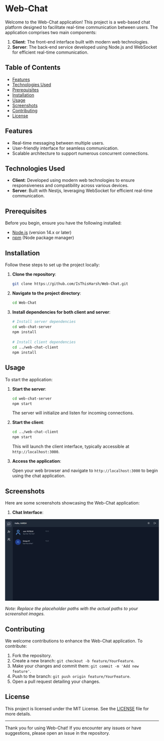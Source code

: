 # Web-Chat

Welcome to the Web-Chat application! This project is a web-based chat platform designed to facilitate real-time communication between users. The application comprises two main components:

1. **Client**: The front-end interface built with modern web technologies.
2. **Server**: The back-end service developed using Node.js and WebSocket for efficient real-time communication.

## Table of Contents

- [Features](#features)
- [Technologies Used](#technologies-used)
- [Prerequisites](#prerequisites)
- [Installation](#installation)
- [Usage](#usage)
- [Screenshots](#screenshots)
- [Contributing](#contributing)
- [License](#license)

## Features

- Real-time messaging between multiple users.
- User-friendly interface for seamless communication.
- Scalable architecture to support numerous concurrent connections.

## Technologies Used

- **Client**: Developed using modern web technologies to ensure responsiveness and compatibility across various devices.
- **Server**: Built with Nestjs, leveraging WebSocket for efficient real-time communication.

## Prerequisites

Before you begin, ensure you have the following installed:

- [Node.js](https://nodejs.org/en/download/) (version 14.x or later)
- [npm](https://www.npmjs.com/get-npm) (Node package manager)

## Installation

Follow these steps to set up the project locally:

1. **Clone the repository**:

   ```bash
   git clone https://github.com/IsThisHarsh/Web-Chat.git
   ```

2. **Navigate to the project directory**:

   ```bash
   cd Web-Chat
   ```

3. **Install dependencies for both client and server**:

   ```bash
   # Install server dependencies
   cd web-chat-server
   npm install

   # Install client dependencies
   cd ../web-chat-client
   npm install
   ```

## Usage

To start the application:

1. **Start the server**:

   ```bash
   cd web-chat-server
   npm start
   ```

   The server will initialize and listen for incoming connections.

2. **Start the client**:

   ```bash
   cd ../web-chat-client
   npm start
   ```

   This will launch the client interface, typically accessible at `http://localhost:3000`.

3. **Access the application**:

   Open your web browser and navigate to `http://localhost:3000` to begin using the chat application.

## Screenshots

Here are some screenshots showcasing the Web-Chat application:

1. **Chat Interface**:

![Chat Interface](https://github.com/IsThisHarsh/images/blob/main/web-chat.png?raw=true)

*Note: Replace the placeholder paths with the actual paths to your screenshot images.*

## Contributing

We welcome contributions to enhance the Web-Chat application. To contribute:

1. Fork the repository.
2. Create a new branch: `git checkout -b feature/YourFeature`.
3. Make your changes and commit them: `git commit -m 'Add new feature'`.
4. Push to the branch: `git push origin feature/YourFeature`.
5. Open a pull request detailing your changes.

## License

This project is licensed under the MIT License. See the [LICENSE](LICENSE) file for more details.

---

Thank you for using Web-Chat! If you encounter any issues or have suggestions, please open an issue in the repository. 
